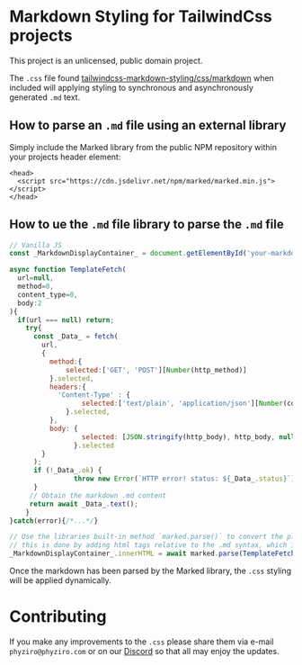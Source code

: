 # Markdown Styling for TailwindCss projects

This project is an unlicensed, public domain project.


The `.css` file found [tailwindcss-markdown-styling/css/markdown](https://github.com/Phyziro/tailwindcss-markdown-styling/blob/main/css/markdown) when included will applying styling to synchronous and asynchronously generated `.md` text.

## How to parse an `.md` file using an external library

Simply include the Marked library from the public NPM repository within your projects header element:
```  
<head>
  <script src="https://cdn.jsdelivr.net/npm/marked/marked.min.js"></script>
</head>
 ```

## How to ue the `.md` file library to parse the `.md` file

```Javascript
// Vanilla JS
const _MarkdownDisplayContainer_ = document.getElementById('your-markdown-display-container');

async function TemplateFetch(
  url=null,
  method=0,
  content_type=0,
  body:2
){
  if(url === null) return;
    try{
      const _Data_ = fetch(
        url,
        {
          method:{
              selected:['GET', 'POST'][Number(http_method)]
          }.selected,
          headers:{
            'Content-Type' : {
                  selected:['text/plain', 'application/json'][Number(content_type)]
              }.selected,
          },
          body: {
                  selected: [JSON.stringify(http_body), http_body, null][Number(body_type)]
                }.selected
        }
      );
      if (!_Data_.ok) {
                throw new Error(`HTTP error! status: ${_Data_.status}`);
      }
     // Obtain the markdown .md content
     return await _Data_.text();
    }
}catch(error){/*...*/}

// Use the libraries built-in method `marked.parse()` to convert the plain/text into .md format
// this is done by adding html tags relative to the .md syntax, which is handld by the Marked library
_MarkdownDisplayContainer_.innerHTML = await marked.parse(TemplateFetch(`location/of/markdown.md`,1));

```

Once the markdown has been parsed by the Marked library, the `.css` styling will be applied dynamically.

# Contributing

If you make any improvements to the `.css` please share them via e-mail `phyziro@phyziro.com` or on our [Discord](https://discord.gg/m69dTsPmut) so that all may enjoy the updates.


